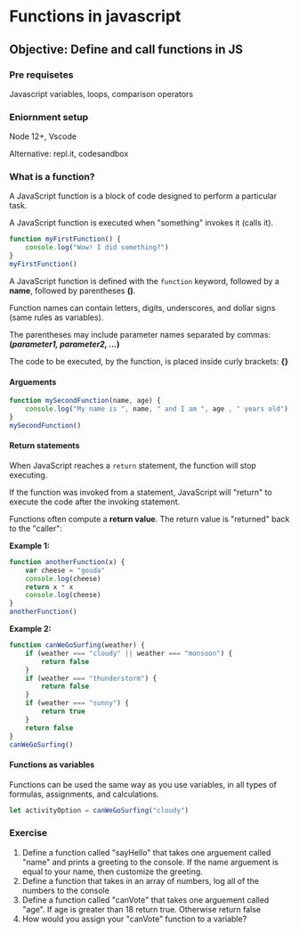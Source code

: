 # Functions in javascript
## Objective: Define and call functions in JS

### Pre requisetes
Javascript variables, loops, comparison operators

### Eniornment setup
Node 12+, Vscode

Alternative: repl.it, codesandbox

### What is a function?
A JavaScript function is a block of code designed to perform a particular task.

A JavaScript function is executed when "something" invokes it (calls it).

```javascript
function myFirstFunction() {
	console.log("Wow! I did something?")
}
myFirstFunction()
```
A JavaScript function is defined with the  `function`  keyword, followed by a  **name**, followed by parentheses  **()**.

Function names can contain letters, digits, underscores, and dollar signs (same rules as variables).

The parentheses may include parameter names separated by commas:  
**(_parameter1, parameter2, ..._)**

The code to be executed, by the function, is placed inside curly brackets:  **{}**

#### Arguements
```javascript
function mySecondFunction(name, age) {
	console.log("My name is ", name, " and I am ", age , " years old")
}
mySecondFunction()
```

#### Return statements

When JavaScript reaches a  `return`  statement, the function will stop executing.

If the function was invoked from a statement, JavaScript will "return" to execute the code after the invoking statement.

Functions often compute a  **return value**. The return value is "returned" back to the "caller":

**Example 1:**
```javascript
function anotherFunction(x) {
	var cheese = "gouda"
	console.log(cheese)
	return x * x 
	console.log(cheese)
}
anotherFunction()
```
**Example 2:**
```javascript
function canWeGoSurfing(weather) {
	if (weather === "cloudy" || weather === "monsoon") {
		return false
	}
	if (weather === "thunderstorm") {
		return false
	}
	if (weather === "sunny") {
		return true
	}
	return false 
}
canWeGoSurfing()
```
#### Functions as variables

Functions can be used the same way as you use variables, in all types of formulas, assignments, and calculations.

```javascript
let activityOption = canWeGoSurfing("cloudy")
```

### Exercise

 1. Define a function called "sayHello" that takes one arguement called "name" and prints a greeting to the console. If the name arguement is equal to your name, then customize the greeting.
 2. Define a function that takes in an array of numbers, log all of the numbers to the console
 3. Define a function called "canVote" that takes one arguement called "age". If age is greater than 18 return true. Otherwise return false
 4. How would you assign your  "canVote" function to a variable?

